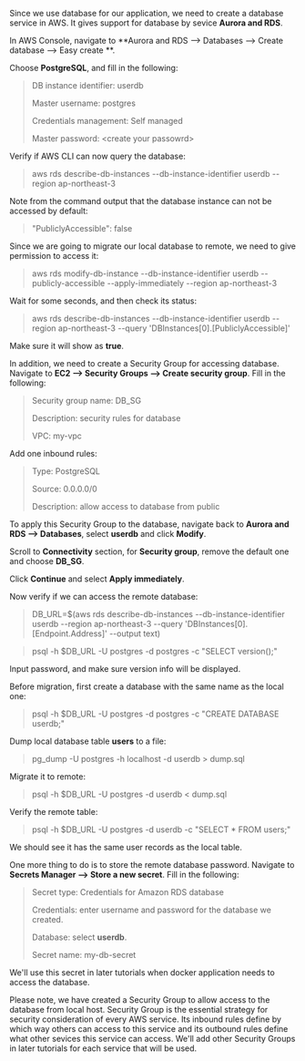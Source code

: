 Since we use database for our application, we need to create a database service in AWS. It gives support for database by sevice **Aurora and RDS**.

In AWS Console, navigate to **Aurora and RDS --> Databases --> Create database --> Easy create
**.

Choose **PostgreSQL**, and fill in the following:

>DB instance identifier: userdb
>
>Master username: postgres
>
>Credentials management: Self managed
>
>Master password: \<create your passowrd\>

Verify if AWS CLI can now query the database:

>aws rds describe-db-instances --db-instance-identifier userdb --region ap-northeast-3

Note from the command output that the database instance can not be accessed by default:

>"PubliclyAccessible": false

Since we are going to migrate our local database to remote, we need to give permission to access it:

>aws rds modify-db-instance --db-instance-identifier userdb --publicly-accessible --apply-immediately --region ap-northeast-3

Wait for some seconds, and then check its status:

>aws rds describe-db-instances --db-instance-identifier userdb --region ap-northeast-3 --query 'DBInstances[0].[PubliclyAccessible]'

Make sure it will show as **true**.

In addition, we need to create a Security Group for accessing database. Navigate to **EC2 --> Security Groups --> Create security group**. Fill in the following:

>Security group name: DB_SG
>
>Description: security rules for database
>
>VPC: my-vpc

Add one inbound rules:
>Type: PostgreSQL
>
>Source: 0.0.0.0/0
>
>Description: allow access to database from public

To apply this Security Group to the database, navigate back to **Aurora and RDS --> Databases**, select **userdb** and click **Modify**.

Scroll to **Connectivity** section, for **Security group**, remove the default one and choose **DB_SG**.

Click **Continue** and select **Apply immediately**.

Now verify if we can access the remote database:

>DB_URL=$(aws rds describe-db-instances --db-instance-identifier userdb --region ap-northeast-3 --query 'DBInstances[0].[Endpoint.Address]' --output text)

>psql -h $DB_URL -U postgres -d postgres -c "SELECT version();"

Input password, and make sure version info will be displayed.

Before migration, first create a database with the same name as the local one:
>psql -h $DB_URL -U postgres -d postgres -c "CREATE DATABASE userdb;"

Dump local database table **users** to a file:
>pg_dump -U postgres -h localhost -d userdb > dump.sql

Migrate it to remote:
>psql -h $DB_URL -U postgres -d userdb < dump.sql

Verify the remote table:
>psql -h $DB_URL -U postgres -d userdb -c "SELECT * FROM users;"

We should see it has the same user records as the local table.

One more thing to do is to store the remote database password. Navigate to **Secrets Manager --> Store a new secret**. Fill in the following:

>Secret type: Credentials for Amazon RDS database
>
>Credentials: enter username and password for the database we created.
>
>Database: select **userdb**.
>
>Secret name: my-db-secret

We'll use this secret in later tutorials when docker application needs to access the database.

Please note, we have created a Security Group to allow access to the database from local host. Security Group is the essential strategy for security consideration of every AWS service. Its inbound rules define by which way others can access to this service and its outbound rules define what other sevices this service can access. We'll add other Security Groups in later tutorials for each service that will be used.